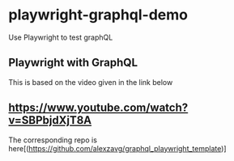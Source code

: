 # playwright-graphql-demo
Use Playwright to test graphQL


## Playwright with GraphQL

This is based on the video given in the link below

## https://www.youtube.com/watch?v=SBPbjdXjT8A

The corresponding repo is here[(https://github.com/alexzavg/graphql_playwright_template)]